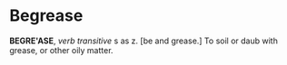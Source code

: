 # Begrease

**BEGRE'ASE**, _verb transitive_ s as z. \[be and grease.\] To soil or daub with grease, or other oily matter.